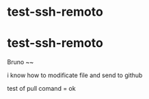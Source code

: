 # test-ssh-remoto
# test-ssh-remoto

Bruno ~~

i know how to modificate file and send to github

test of pull comand  = ok
